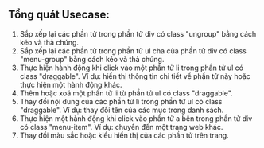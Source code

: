 ## Tổng quát Usecase:

1.  Sắp xếp lại các phần tử trong phần tử div có class "ungroup" bằng cách kéo và thả chúng.
2.  Sắp xếp lại các phần tử trong phần tử ul cha của phần tử div có class "menu-group" bằng cách kéo và thả chúng.
3.  Thực hiện hành động khi click vào một phần tử li trong phần tử ul có class "draggable". Ví dụ: hiển thị thông tin chi tiết về phần tử này hoặc thực hiện một hành động khác.
4.  Thêm hoặc xoá một phần tử li từ phần tử ul có class "draggable".
5.  Thay đổi nội dung của các phần tử li trong phần tử ul có class "draggable". Ví dụ: thay đổi tên của các mục trong danh sách.
6.  Thực hiện một hành động khi click vào phần tử a bên trong phần tử div có class "menu-item". Ví dụ: chuyển đến một trang web khác.
7.  Thay đổi màu sắc hoặc kiểu hiển thị của các phần tử trên trang.
